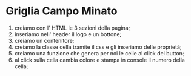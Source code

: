 # Griglia Campo Minato

1) creiamo con l' HTML le 3 sezioni della pagina;
2) inseriamo nell' header il logo e un bottone;
3) creiamo un contenitore;
4) creiamo la classe cella tramite il css e gli inseriamo delle proprietà;
5) creiamo una funzione che genera per noi le celle al click del button;
6) al click sulla cella cambia colore e stampa in console il numero della cella;
